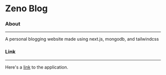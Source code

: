 # Zeno Blog

### About
---
A personal blogging website made using next.js, mongodb, and tailwindcss

### Link
---
Here's a [link](https://zeno-blog.vercel.app/) to the application.